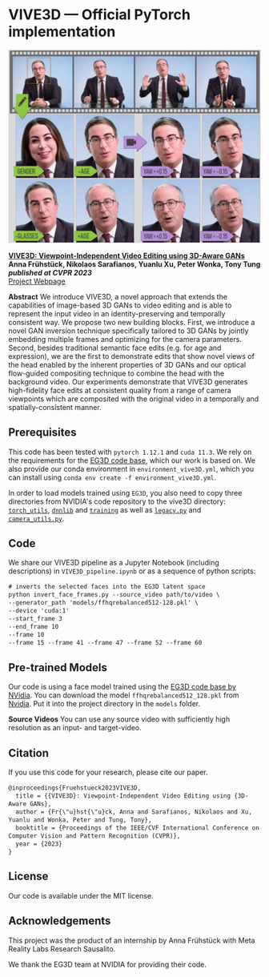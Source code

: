 # VIVE3D &mdash; Official PyTorch implementation

![Teaser image](./docs/vive3D_mini_pipeline.png)


<a href='https://arxiv.org/abs/2203.07293'>**VIVE3D: Viewpoint-Independent Video Editing using 3D-Aware GANs**</a><br>
****Anna Frühstück, Nikolaos Sarafianos, Yuanlu Xu, Peter Wonka, Tony Tung****<br>
***published at CVPR 2023***<br>
[Project Webpage](http://afruehstueck.github.io/vive3D)

**Abstract**
We introduce VIVE3D, a novel approach that extends the capabilities of image-based 3D GANs to video editing and is able to represent the input video in an identity-preserving and temporally consistent way. We propose two new building blocks. First, we introduce a novel GAN inversion technique specifically tailored to 3D GANs by jointly embedding multiple frames and optimizing for the camera parameters. Second, besides traditional semantic face edits (e.g. for age and expression), we are the first to demonstrate edits that show novel views of the head enabled by the inherent properties of 3D GANs and our optical flow-guided compositing technique to combine the head with the background video. Our experiments demonstrate that VIVE3D generates high-fidelity face edits at consistent quality from a range of camera viewpoints which are composited with the original video in a temporally and spatially-consistent manner.

## Prerequisites
This code has been tested with `pytorch 1.12.1` and `cuda 11.3`.
We rely on the requirements for the [EG3D code base](https://github.com/NVlabs/eg3d), which our work is based on.
We also provide our conda environment in `environment_vive3D.yml`, which you can install using `conda env create -f environment_vive3D.yml`.

In order to load models trained using `EG3D`, you also need to copy three directories from NVIDIA's code repository to the vive3D directory:
[`torch_utils`](https://github.com/NVlabs/eg3d/tree/main/eg3d/torch_utils),
[`dnnlib`](https://github.com/NVlabs/eg3d/tree/main/eg3d/dnnlib) and 
[`training`](https://github.com/NVlabs/eg3d/tree/main/eg3d/training) as well as 
[`legacy.py`](https://github.com/NVlabs/eg3d/blob/main/eg3d/legacy.py) and  
[`camera_utils.py`](https://github.com/NVlabs/eg3d/blob/main/eg3d/camera_utils.py).

## Code

We share our VIVE3D pipeline as a Jupyter Notebook (including descriptions) in `VIVE3D_pipeline.ipynb` or as a sequence of python scripts:

```
# inverts the selected faces into the EG3D latent space
python invert_face_frames.py --source_video path/to/video \
--generator_path 'models/ffhqrebalanced512-128.pkl' \
--device 'cuda:1' 
--start_frame 3 
--end_frame 10 
--frame 10 
--frame 15 --frame 41 --frame 47 --frame 52 --frame 60 

```

## Pre-trained Models
Our code is using a face model trained using the [EG3D code base by NVidia](https://github.com/NVlabs/eg3d). You can download the model `ffhqrebalanced512_128.pkl` from [Nvidia](https://github.com/NVlabs/eg3d/blob/main/docs/models.md). Put it into the project directory in the `models` folder.

**Source Videos**
You can use any source video with sufficiently high resolution as an input- and target-video.

## Citation
If you use this code for your research, please cite our paper.
```
@inproceedings{Fruehstueck2023VIVE3D,
  title = {{VIVE3D}: Viewpoint-Independent Video Editing using {3D-Aware GANs},
  author = {Fr{\"u}hst{\"u}ck, Anna and Sarafianos, Nikolaos and Xu, Yuanlu and Wonka, Peter and Tung, Tony},
  booktitle = {Proceedings of the IEEE/CVF International Conference on Computer Vision and Pattern Recognition (CVPR)},
  year = {2023}
}
```

## License
Our code is available under the MIT license. 

## Acknowledgements
This project was the product of an internship by Anna Frühstück with Meta Reality Labs Research Sausalito.

We thank the EG3D team at NVIDIA for providing their code.
